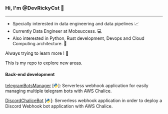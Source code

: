 ### Hi, I'm @DevRickyCst 👋 
---
- Specially interested in data engineering and data pipelines :chart_with_upwards_trend:
- Currently Data Engineer at Mobsuccess. 💻 
- Also interested in Python, Rust development, Devops and Cloud Computing architecture. 👀 

Always trying to learn more ! 📖 

This is my repo to explore new areas.

#### Back-end development 

 [telegramBotsManager](https://github.com/DevRickyCst/telegramBotsManager) [<a href="https://www.python.org"><img height=15 align="center" src="images/pythonIcon.png" /></a>]: Serverless webhook application for easily managing multiple telegram bots with AWS Chalice.
 
 [DiscordChaliceBot](https://github.com/DevRickyCst/DiscordChaliceBot) [<a href="https://www.python.org"><img height=15 align="center" src="images/pythonIcon.png" /></a>]: Serverless webhook application in order to deploy a Discord Webhook bot application with AWS Chalice.
<!---
DevRickyCst/DevRickyCst is a ✨ special ✨ repository because its `README.md` (this file) appears on your GitHub profile.
You can click the Preview link to take a look at your changes.
--->
